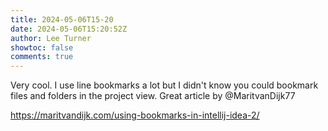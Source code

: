 ```yaml
---
title: 2024-05-06T15-20
date: 2024-05-06T15:20:52Z
author: Lee Turner
showtoc: false
comments: true
---
```


Very cool.  I use line bookmarks a lot but I didn't know you could bookmark files and folders in the project view.  Great article by @MaritvanDijk77  

https://maritvandijk.com/using-bookmarks-in-intellij-idea-2/

